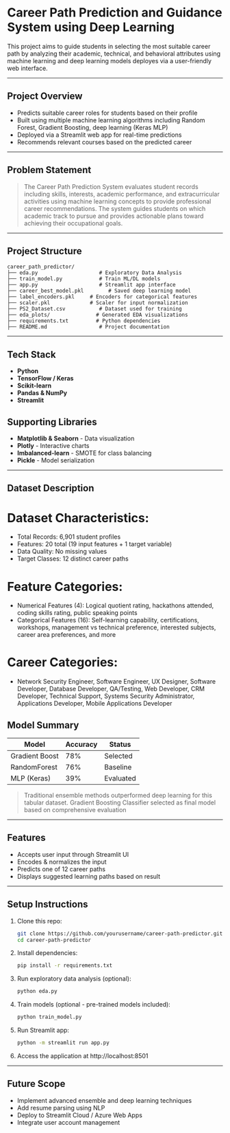 # Career Path Prediction and Guidance System using Deep Learning

This project aims to guide students in selecting the most suitable career path by analyzing their academic, technical, and behavioral attributes using machine learning and deep learning models deployes via a user-friendly web interface.

---

## Project Overview

- Predicts suitable career roles for students based on their profile
- Built using multiple machine learning algorithms including Random Forest, Gradient Boosting, deep learning (Keras MLP)
- Deployed via a Streamlit web app for real-time predictions
- Recommends relevant courses based on the predicted career

---

## Problem Statement

> The Career Path Prediction System evaluates student records including skills, interests, academic performance, and extracurricular activities using machine learning concepts to provide professional career recommendations. The system guides students on which academic track to pursue and provides actionable plans toward achieving their occupational goals.

---

## Project Structure

```
career_path_predictor/
├── eda.py                    # Exploratory Data Analysis
├── train_model.py            # Train ML/DL models
├── app.py                    # Streamlit app interface
├── career_best_model.pkl        # Saved deep learning model
├── label_encoders.pkl     # Encoders for categorical features
├── scaler.pkl             # Scaler for input normalization
├── PS2_Dataset.csv           # Dataset used for training
├── eda_plots/               # Generated EDA visualizations
├── requirements.txt         # Python dependencies
├── README.md                 # Project documentation
```

---

## Tech Stack

- **Python**
- **TensorFlow / Keras**
- **Scikit-learn**
- **Pandas & NumPy**
- **Streamlit** 

## Supporting Libraries

- **Matplotlib & Seaborn** - Data visualization
- **Plotly** - Interactive charts
- **Imbalanced-learn** - SMOTE for class balancing
- **Pickle** - Model serialization

---

## Dataset Description

# Dataset Characteristics:

- Total Records: 6,901 student profiles
- Features: 20 total (19 input features + 1 target variable)
- Data Quality: No missing values
- Target Classes: 12 distinct career paths

# Feature Categories:

- Numerical Features (4): Logical quotient rating, hackathons attended, coding skills rating, public speaking points
- Categorical Features (16): Self-learning capability, certifications, workshops, management vs technical preference, interested subjects, career area preferences, and more

# Career Categories:
- Network Security Engineer, Software Engineer, UX Designer, Software Developer, Database Developer, QA/Testing, Web Developer, CRM Developer, Technical Support, Systems Security Administrator, Applications Developer, Mobile Applications Developer

## Model Summary

| Model           | Accuracy |  Status   | 
|-----------------|----------|-----------|
| Gradient Boost  |   78%    | Selected  |
| RandomForest    |   76%    | Baseline  |
| MLP (Keras)     |   39%    | Evaluated |

> Traditional ensemble methods outperformed deep learning for this tabular dataset. Gradient Boosting Classifier selected as final model based on comprehensive evaluation

---

## Features

- Accepts user input through Streamlit UI
- Encodes & normalizes the input
- Predicts one of 12 career paths
- Displays suggested learning paths based on result

---

## Setup Instructions

1. Clone this repo:
   ```bash
   git clone https://github.com/yourusername/career-path-predictor.git
   cd career-path-predictor
   ```

2. Install dependencies:
   ```bash
   pip install -r requirements.txt
   ```

3. Run exploratory data analysis (optional):
   ```bash
   python eda.py
   ```

4. Train models (optional - pre-trained models included):
   ```bash
   python train_model.py
   ```

5. Run Streamlit app:
   ```bash
   python -m streamlit run app.py
   ```
6. Access the application at http://localhost:8501

---

## Future Scope

- Implement advanced ensemble and deep learning techniques
- Add resume parsing using NLP
- Deploy to Streamlit Cloud / Azure Web Apps
- Integrate user account management